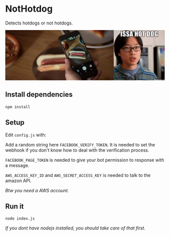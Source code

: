 # NotHotdog

Detects hotdogs or not hotdogs.

![alt text](jinjiang.jpg "ISSA HOTDOG!")

## Install dependencies

```
npm install
```

## Setup

Edit `config.js` with:

Add a random string here `FACEBOOK_VERIFY_TOKEN`. It is needed to set the webhook if you don't know how to deal with the verification process.

`FACEBOOK_PAGE_TOKEN` is needed to give your bot permission to response with a message.

`AWS_ACCESS_KEY_ID` and `AWS_SECRET_ACCESS_KEY` is needed to talk to the amazon API.

*Btw you need a AWS account.*

## Run it

```
node index.js
```

*If you dont have nodejs installed, you should take care of that first.*

